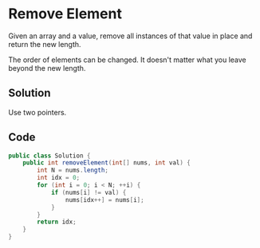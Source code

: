# Remove Element

Given an array and a value, remove all instances of that value in place and return the new length.

The order of elements can be changed. It doesn't matter what you leave beyond the new length.

## Solution

Use two pointers.

## Code

```java
public class Solution {
    public int removeElement(int[] nums, int val) {
        int N = nums.length;
        int idx = 0;
        for (int i = 0; i < N; ++i) {
            if (nums[i] != val) {
                nums[idx++] = nums[i];
            }
        }
        return idx;
    }
}
```

